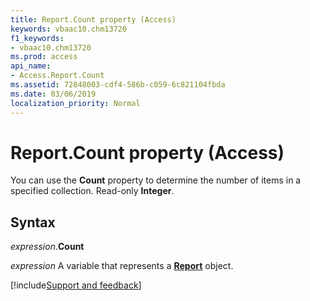 ```yaml
---
title: Report.Count property (Access)
keywords: vbaac10.chm13720
f1_keywords:
- vbaac10.chm13720
ms.prod: access
api_name:
- Access.Report.Count
ms.assetid: 72848003-cdf4-586b-c059-6c821104fbda
ms.date: 03/06/2019
localization_priority: Normal
---
```



# Report.Count property (Access)

You can use the **Count** property to determine the number of items in a specified collection. Read-only **Integer**.


## Syntax

_expression_.**Count**

_expression_ A variable that represents a **[Report](Access.Report.md)** object.




[!include[Support and feedback](~/includes/feedback-boilerplate.md)]